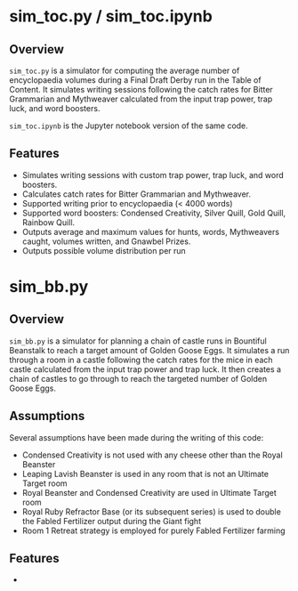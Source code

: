 # sim_toc.py / sim_toc.ipynb

## Overview

`sim_toc.py` is a simulator for computing the average number of encyclopaedia volumes during a Final Draft Derby run in the Table of Content. It simulates writing sessions following the catch rates for Bitter Grammarian and Mythweaver calculated from the input trap power, trap luck, and word boosters. 

`sim_toc.ipynb` is the Jupyter notebook version of the same code. 

## Features

- Simulates writing sessions with custom trap power, trap luck, and word boosters.
- Calculates catch rates for Bitter Grammarian and Mythweaver.
- Supported writing prior to encyclopaedia (< 4000 words)
- Supported word boosters: Condensed Creativity, Silver Quill, Gold Quill, Rainbow Quill.
- Outputs average and maximum values for hunts, words, Mythweavers caught, volumes written, and Gnawbel Prizes.
- Outputs possible volume distribution per run

# sim_bb.py

## Overview

`sim_bb.py` is a simulator for planning a chain of castle runs in Bountiful Beanstalk to reach a target amount of Golden Goose Eggs. It simulates a run through a room in a castle following the catch rates for the mice in each castle calculated from the input trap power and trap luck. It then creates a chain of castles to go through to reach the targeted number of Golden Goose Eggs. 

## Assumptions

Several assumptions have been made during the writing of this code:
- Condensed Creativity is not used with any cheese other than the Royal Beanster
- Leaping Lavish Beanster is used in any room that is not an Ultimate Target room
- Royal Beanster and Condensed Creativity are used in Ultimate Target room
- Royal Ruby Refractor Base (or its subsequent series) is used to double the Fabled Fertilizer output during the Giant fight
- Room 1 Retreat strategy is employed for purely Fabled Fertilizer farming

## Features

- 